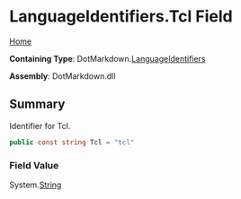 <a name="_top"></a>

# LanguageIdentifiers\.Tcl Field

[Home](../../../README.md#_top)

**Containing Type**: DotMarkdown\.[LanguageIdentifiers](../README.md#_top)

**Assembly**: DotMarkdown\.dll

## Summary

Identifier for Tcl\.

```csharp
public const string Tcl = "tcl"
```

### Field Value

System\.[String](https://docs.microsoft.com/en-us/dotnet/api/system.string)